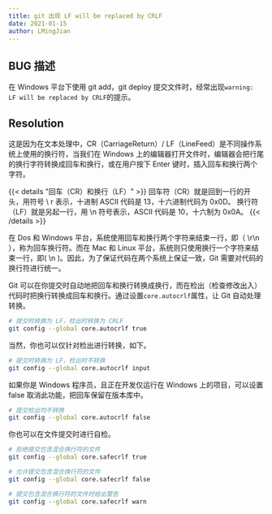```yaml
---
title: git 出现 LF will be replaced by CRLF
date: 2021-01-15
author: LMingJian
---
```


## BUG 描述

在 Windows 平台下使用 git add，git deploy 提交文件时，经常出现`warning: LF will be replaced by CRLF`的提示。

## Resolution

这是因为在文本处理中，CR（CarriageReturn）/ LF（LineFeed）是不同操作系统上使用的换行符，当我们在 Windows 上的编辑器打开文件时，编辑器会把行尾的换行字符转换成回车和换行，或在用户按下 Enter 键时，插入回车和换行两个字符。

{{< details "回车（CR）和换行（LF）" >}}
回车符（CR）就是回到一行的开头，用符号 \ r 表示，十进制 ASCII 代码是 13，十六进制代码为 0x0D。
换行符（LF）就是另起一行，用 \n 符号表示，ASCII 代码是 10，十六制为 0x0A。
{{< /details >}}

在 Dos 和 Windows 平台，系统使用回车和换行两个字符来结束一行，即（ \r\n ），称为回车换行符。而在 Mac 和 Linux 平台，系统则只使用换行一个字符来结束一行，即( \n )。因此，为了保证代码在两个系统上保证一致，Git 需要对代码的换行符进行统一。

Git 可以在你提交时自动地把回车和换行转换成换行，而在检出（检查修改出入）代码时把换行转换成回车和换行。通过设置`core.autocrlf`属性，让 Git 自动处理转换。

```bash
# 提交时转换为 LF，检出时转换为 CRLF
git config --global core.autocrlf true
```

当然，你也可以仅针对检出进行转换，如下。

```bash
# 提交时转换为 LF，检出时不转换
git config --global core.autocrlf input
```

如果你是 Windows 程序员，且正在开发仅运行在 Windows 上的项目，可以设置 false 取消此功能，把回车保留在版本库中。

```bash
# 提交检出均不转换
git config --global core.autocrlf false
```

你也可以在文件提交时进行自检。

```bash
# 拒绝提交包含混合换行符的文件
git config --global core.safecrlf true   

# 允许提交包含混合换行符的文件
git config --global core.safecrlf false   

# 提交包含混合换行符的文件时给出警告
git config --global core.safecrlf warn
```

